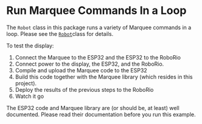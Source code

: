 # Run Marquee Commands In a Loop

The `Robot` class in this package runs a variety of Marquee
commands in a loop. Please see the
[`Robot`](Robot.java)class for details.

To test the display:

1. Connect the Marquee to the ESP32 and the ESP32 to the
   RoboRio
2. Connect power to the display, the ESP32, and the RoboRio.
3. Compile and upload the Marquee code to the ESP32
4. Build this code together with the Marquee library (which
   resides in this project).
5. Deploy the results of the previous steps to the RoboRio
6. Watch it go

The ESP32 code and Marquee library are (or should be, at least)
well documented. Please read their documentation before you
run this example.
